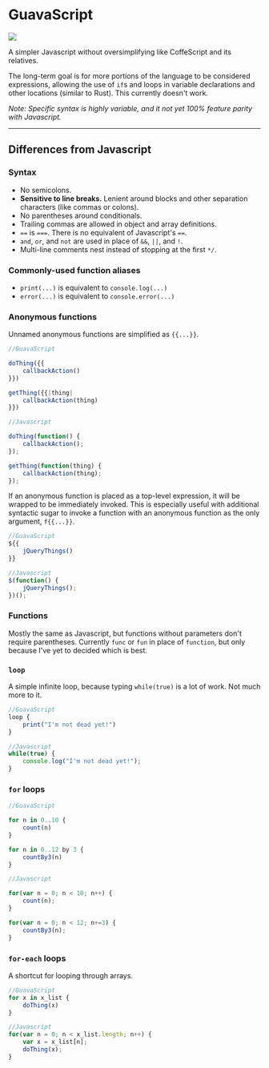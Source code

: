 # GuavaScript

![](http://i.imgur.com/gdOy8ad.png)

A simpler Javascript without oversimplifying like CoffeScript and its relatives.

The long-term goal is for more portions of the language to be considered expressions, allowing the use of `if`s and loops in variable declarations and other locations (similar to Rust). This currently doesn't work.

*Note: Specific syntax is highly variable, and it not yet 100% feature parity with Javascript.*

---

## Differences from Javascript

### Syntax

* No semicolons.
* **Sensitive to line breaks.** Lenient around blocks and other separation characters (like commas or colons).
* No parentheses around conditionals.
* Trailing commas are allowed in object and array definitions.
* `==` is `===`. There is no equivalent of Javascript's `==`.
* `and`, `or`, and `not` are used in place of `&&`, `||`, and `!`.
* Multi-line comments nest instead of stopping at the first `*/`.

### Commonly-used function aliases

* `print(...)` is equivalent to `console.log(...)`
* `error(...)` is equivalent to `console.error(...)`

### Anonymous functions

Unnamed anonymous functions are simplified as `{{...}}`.

```javascript
//GuavaScript

doThing({{
    callbackAction()
}})

getThing({{|thing|
    callbackAction(thing)
}})
```

```javascript
//Javascript

doThing(function() {
    callbackAction();
});

getThing(function(thing) {
    callbackAction(thing);
});
```

If an anonymous function is placed as a top-level expression, it will be wrapped to be immediately invoked.
This is especially useful with additional syntactic sugar to invoke a function with an anonymous function as the only argument, `f{{...}}`.

```javascript
//GuavaScript
${{
    jQueryThings()
}}
```

```javascript
//Javascript
$(function() {
    jQueryThings();
})();
```

### Functions

Mostly the same as Javascript, but functions without parameters don't require parentheses.
Currently `func` or `fun` in place of `function`, but only because I've yet to decided which is best.

### `loop`

A simple infinite loop, because typing `while(true)` is a lot of work. Not much more to it.

```javascript
//GuavaScript
loop {
    print("I'm not dead yet!")
}
```

```javascript
//Javascript
while(true) {
    console.log("I'm not dead yet!");
}
```

### `for` loops

```javascript
//GuavaScript

for n in 0..10 {
    count(n)
}

for n in 0..12 by 3 {
    countBy3(n)
}
```

```javascript
//Javascript

for(var n = 0; n < 10; n++) {
    count(n);
}

for(var n = 0; n < 12; n+=3) {
    countBy3(n);
}
```

### `for-each` loops

A shortcut for looping through arrays.

```javascript
//GuavaScript
for x in x_list {
    doThing(x)
}
```

```javascript
//Javascript
for(var n = 0; n < x_list.length; n++) {
    var x = x_list[n];
    doThing(x);
}
```

